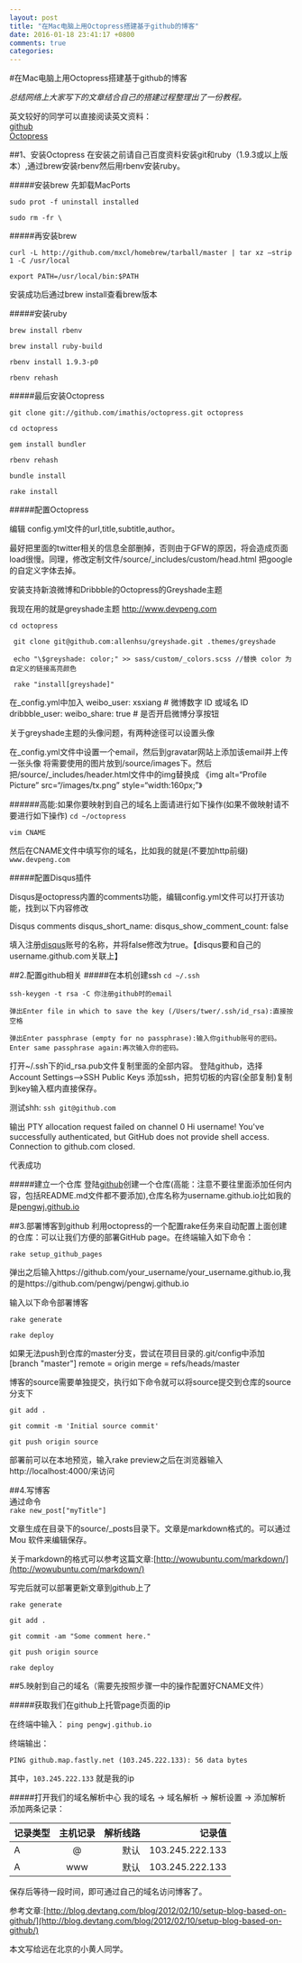 ```yaml
---
layout: post
title: "在Mac电脑上用Octopress搭建基于github的博客"
date: 2016-01-18 23:41:17 +0800
comments: true
categories: 
---
```


#在Mac电脑上用Octopress搭建基于github的博客

*总结网络上大家写下的文章结合自己的搭建过程整理出了一份教程。*


英文较好的同学可以直接阅读英文资料：  
[github](https://help.github.com/categories/github-pages-basics/)   
[Octopress](http://octopress.org)



##1、安装Octopress
在安装之前请自己百度资料安装git和ruby（1.9.3或以上版本）,通过brew安装rbenv然后用rbenv安装ruby。


#####安装brew
先卸载MacPorts

`sudo prot -f uninstall installed`    
  
`sudo rm -fr \`


#####再安装brew

`curl -L http://github.com/mxcl/homebrew/tarball/master | tar xz –strip 1 -C /usr/local`  
 
`export PATH=/usr/local/bin:$PATH`

安装成功后通过brew install查看brew版本


#####安装ruby

`brew install rbenv`   

`brew install ruby-build`   

`rbenv install 1.9.3-p0`   

`rbenv rehash`


#####最后安装Octopress

`git clone git://github.com/imathis/octopress.git octopress`

`cd octopress`

`gem install bundler`

`rbenv rehash`

`bundle install`

`rake install`

#####配置Octopress

编辑 config.yml文件的url,title,subtitle,author。

最好把里面的twitter相关的信息全部删掉，否则由于GFW的原因，将会造成页面load很慢。同理，修改定制文件/source/_includes/custom/head.html 把google的自定义字体去掉。

安装支持新浪微博和Dribbble的Octopress的Greyshade主题

我现在用的就是greyshade主题 http://www.devpeng.com

 `cd octopress`

` git clone git@github.com:allenhsu/greyshade.git .themes/greyshade`

` echo "\$greyshade: color;" >> sass/custom/_colors.scss //替换 color 为自定义的链接高亮颜色`

` rake "install[greyshade]"`

在_config.yml中加入
weibo_user: xsxiang # 微博数字 ID 或域名 ID
dribbble_user: 
weibo_share: true # 是否开启微博分享按钮

关于greyshade主题的头像问题，有两种途径可以设置头像

在_config.yml文件中设置一个email，然后到gravatar网站上添加该email并上传一张头像
将需要使用的图片放到/source/images下。然后把/source/_includes/header.html文件中的img替换成 《img alt=“Profile Picture” src=“/images/tx.png” style=“width:160px;”》

######高能:如果你要映射到自己的域名上面请进行如下操作(如果不做映射请不要进行如下操作)
`cd ~/octopress`

`vim CNAME`

然后在CNAME文件中填写你的域名，比如我的就是(不要加http前缀)
`www.devpeng.com`

#####配置Disqus插件

Disqus是octopress内置的comments功能，编辑config.yml文件可以打开该功能，找到以下内容修改

Disqus comments
disqus_short_name: 
disqus_show_comment_count: false

填入注册[disqus](https://disqus.com/home/explore/)账号的名称，并将false修改为true。【disqus要和自己的username.github.com关联上】

##2.配置github相关
#####在本机创建ssh
`cd ~/.ssh`

`ssh-keygen -t rsa -C 你注册github时的email`

`弹出Enter file in which to save the key (/Users/twer/.ssh/id_rsa):直接按空格`

`弹出Enter passphrase (empty for no passphrase):输入你github账号的密码。Enter same passphrase again:再次输入你的密码。`

打开~/.ssh下的id_rsa.pub文件复制里面的全部内容。
登陆github，选择Account Settings-->SSH Public Keys 添加ssh，把剪切板的内容(全部复制)复制到key输入框内直接保存。

测试shh:
`ssh git@github.com`

输出
PTY allocation request failed on channel 0
Hi username! You've successfully authenticated, but GitHub does not provide shell access.
Connection to github.com closed.

代表成功

#####建立一个仓库
登陆[github](https://github.com/new)创建一个仓库(高能：注意不要往里面添加任何内容，包括README.md文件都不要添加),仓库名称为username.github.io比如我的是[pengwj.github.io](pengwj.github.io)

##3.部署博客到github
利用octopress的一个配置rake任务来自动配置上面创建的仓库：可以让我们方便的部署GitHub page。在终端输入如下命令：

`rake setup_github_pages`

弹出之后输入https://github.com/your_username/your_username.github.io,我的是https://github.com/pengwj/pengwj.github.io  

输入以下命令部署博客

`rake generate`

`rake deploy`

如果无法push到仓库的master分支，尝试在项目目录的.git/config中添加
[branch "master"]
 remote = origin
 merge = refs/heads/master

博客的source需要单独提交，执行如下命令就可以将source提交到仓库的source分支下

`git add .`

`git commit -m 'Initial source commit'`

`git push origin source`

部署前可以在本地预览，输入rake preview之后在浏览器输入http://localhost:4000/来访问

##4.写博客   
通过命令     
`rake new_post["myTitle"]    `

文章生成在目录下的source/_posts目录下。文章是markdown格式的。可以通过 Mou 软件来编辑保存。

关于markdown的格式可以参考这篇文章:[http://wowubuntu.com/markdown/](http://wowubuntu.com/markdown/)

写完后就可以部署更新文章到github上了

`rake generate`

`git add .`

`git commit -am "Some comment here." `

`git push origin source`

`rake deploy`

##5.映射到自己的域名（需要先按照步骤一中的操作配置好CNAME文件）


#####获取我们在github上托管page页面的ip

在终端中输入：
`ping pengwj.github.io`

终端输出：

`PING github.map.fastly.net (103.245.222.133): 56 data bytes`

其中，`103.245.222.133` 就是我的ip

#####打开我们的域名解析中心
我的域名 -> 域名解析 -> 解析设置 -> 添加解析
添加两条记录：

|记录类型   | 主机记录    | 解析线路  | 记录值             |
|---------|:---------:|-------: |------------------:|
|A  	  |@           | 默认      | 103.245.222.133   |
|A  	  |www         | 默认      | 103.245.222.133   |

保存后等待一段时间，即可通过自己的域名访问博客了。




参考文章:[http://blog.devtang.com/blog/2012/02/10/setup-blog-based-on-github/](http://blog.devtang.com/blog/2012/02/10/setup-blog-based-on-github/)


本文写给远在北京的小黄人同学。

